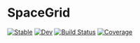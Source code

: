 # SpaceGrid

[![Stable](https://img.shields.io/badge/docs-stable-blue.svg)](https://numericalEFT.github.io/SpaceGrid.jl/stable)
[![Dev](https://img.shields.io/badge/docs-dev-blue.svg)](https://numericalEFT.github.io/SpaceGrid.jl/dev)
[![Build Status](https://github.com/numericalEFT/SpaceGrid.jl/actions/workflows/CI.yml/badge.svg?branch=main)](https://github.com/numericalEFT/SpaceGrid.jl/actions/workflows/CI.yml?query=branch%3Amain)
[![Coverage](https://codecov.io/gh/numericalEFT/SpaceGrid.jl/branch/main/graph/badge.svg)](https://codecov.io/gh/numericalEFT/SpaceGrid.jl)
